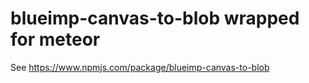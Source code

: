 # blueimp-canvas-to-blob wrapped for meteor

See https://www.npmjs.com/package/blueimp-canvas-to-blob